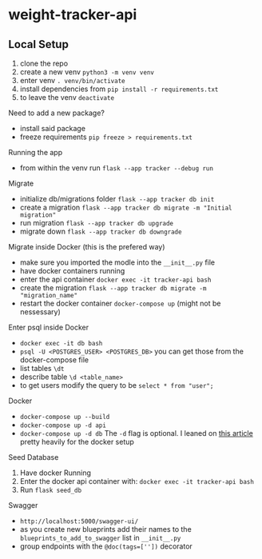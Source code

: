 # weight-tracker-api

## Local Setup

1. clone the repo
1. create a new venv `python3 -m venv venv`
1. enter venv `. venv/bin/activate`
1. install dependencies from `pip install -r requirements.txt`
1. to leave the venv `deactivate`

Need to add a new package?

- install said package
- freeze requirements `pip freeze > requirements.txt`

Running the app

- from within the venv run `flask --app tracker --debug run`

Migrate

- initialize db/migrations folder `flask --app tracker db init`
- create a migration `flask --app tracker db migrate -m "Initial migration"`
- run migration `flask --app tracker db upgrade`
- migrate down `flask --app tracker db downgrade`

Migrate inside Docker (this is the prefered way)

- make sure you imported the modle into the `__init__.py` file
- have docker containers running
- enter the api container `docker exec -it tracker-api bash`
- create the migration `flask --app tracker db migrate -m "migration_name"`
- restart the docker container `docker-compose up` (might not be nessessary)

Enter psql inside Docker

- `docker exec -it db bash`
- `psql -U <POSTGRES_USER> <POSTGRES_DB>` you can get those from the docker-compose file
- list tables `\dt`
- describe table `\d <table_name>`
- to get users modify the query to be `select * from "user";`

Docker

- `docker-compose up --build`
- `docker-compose up -d api`
- `docker-compose up -d db`
  The `-d` flag is optional.
  I leaned on [this article](https://www.tinystacks.com/blog-post/flask-crud-api-with-postgres/) pretty heavily for the docker setup

Seed Database

1. Have docker Running
1. Enter the docker api container with: `docker exec -it tracker-api bash`
1. Run `flask seed_db`

Swagger

- `http://localhost:5000/swagger-ui/`
- as you create new blueprints add their names to the `blueprints_to_add_to_swagger` list in `__init__.py`
- group endpoints with the `@doc(tags=[''])` decorator

